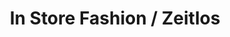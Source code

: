 ---
title: "In Store Fashion / Zeitlos"
url: /goettingen/in-store-fashion-zeitlos/
shop: Kleidung
---